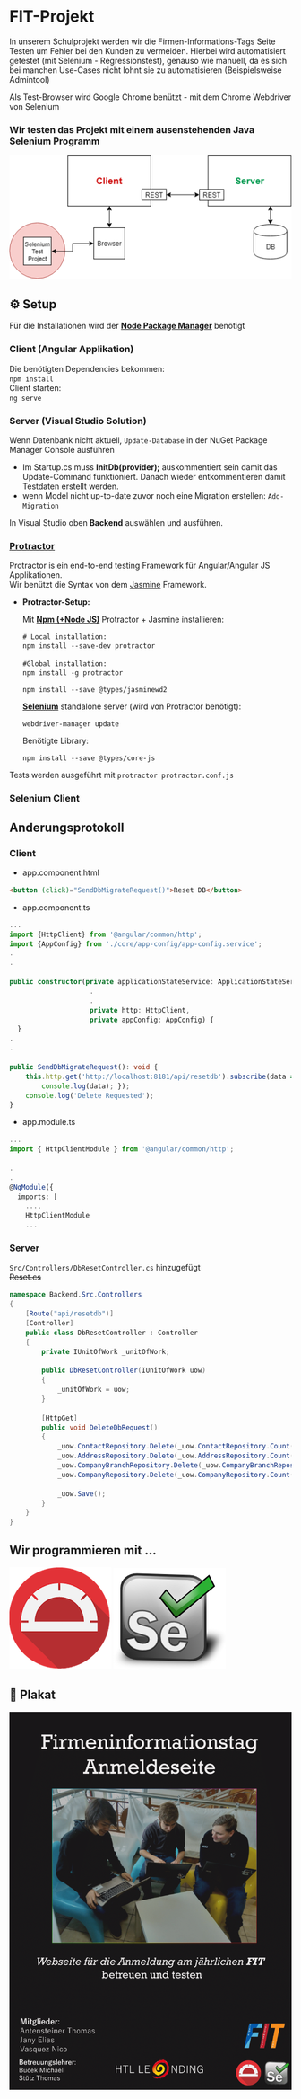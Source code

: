 # FIT-Projekt

In unserem Schulprojekt werden wir die Firmen-Informations-Tags Seite Testen um Fehler bei den Kunden zu vermeiden.
Hierbei wird automatisiert getestet (mit Selenium - Regressionstest), genauso wie manuell, da es sich bei manchen Use-Cases nicht lohnt sie zu automatisieren (Beispielsweise Admintool) 

Als Test-Browser wird Google Chrome benützt - mit dem Chrome Webdriver von Selenium 

### Wir testen das Projekt mit einem ausenstehenden Java Selenium Programm

<img src="Images/FitWebsite_Simple.png" />

## :gear: Setup 
Für die Installationen wird der **[Node Package Manager](https://nodejs.org/en/download/)** benötigt 
### Client (Angular Applikation)
Die benötigten Dependencies bekommen:\
`npm install`  
Client starten:\
`ng serve`

### Server  (Visual Studio Solution)
Wenn Datenbank nicht aktuell, `Update-Database` in der NuGet Package Manager Console ausführen
- Im Startup.cs muss **InitDb(provider);** auskommentiert sein damit das Update-Command
funktioniert. Danach wieder entkommentieren damit Testdaten erstellt werden.
- wenn Model nicht up-to-date zuvor noch eine Migration erstellen: `Add-Migration`

In Visual Studio oben **Backend** auswählen und ausführen.

### [Protractor](https://www.protractortest.org/#/) 
Protractor is ein end-to-end testing Framework für Angular/Angular JS Applikationen.\
Wir benützt die Syntax von dem [Jasmine](https://jasmine.github.io/) Framework.
- **Protractor-Setup:**
    
    Mit **[Npm (+Node JS)](https://nodejs.org/en/download/)** Protractor + Jasmine installieren:
    ```
    # Local installation:
    npm install --save-dev protractor

    #Global installation:
    npm install -g protractor
    ```
    ```
    npm install --save @types/jasminewd2
    ```
    **[Selenium](https://www.seleniumhq.org/)** standalone server (wird von Protractor benötigt):
    ```
    webdriver-manager update
    ```
    Benötigte Library:
    ```
    npm install --save @types/core-js
    ```

Tests werden ausgeführt mit `protractor protractor.conf.js`

### Selenium Client

## Anderungsprotokoll


### Client 
 - app.component.html
```html
<button (click)="SendDbMigrateRequest()">Reset DB</button>
```

- app.component.ts
```ts
...
import {HttpClient} from '@angular/common/http';
import {AppConfig} from './core/app-config/app-config.service';
.
.

public constructor(private applicationStateService: ApplicationStateService,
                    .
                    .                    
                    private http: HttpClient,
                    private appConfig: AppConfig) {
  }
.
.

public SendDbMigrateRequest(): void {
    this.http.get('http://localhost:8181/api/resetdb').subscribe(data => {
        console.log(data); });
    console.log('Delete Requested');
}
```

- app.module.ts
```ts
...
import { HttpClientModule } from '@angular/common/http';

.
.
@NgModule({
  imports: [
    ...,
    HttpClientModule
    ...
```

### Server

`Src/Controllers/DbResetController.cs` hinzugefügt  
~~Reset.cs~~


```c#
namespace Backend.Src.Controllers
{
    [Route("api/resetdb")]
    [Controller]
    public class DbResetController : Controller
    {
        private IUnitOfWork _unitOfWork;

        public DbResetController(IUnitOfWork uow)
        {
            _unitOfWork = uow;
        }

        [HttpGet]
        public void DeleteDbRequest()
        {
            _uow.ContactRepository.Delete(_uow.ContactRepository.Count());
            _uow.AddressRepository.Delete(_uow.AddressRepository.Count());
            _uow.CompanyBranchRepository.Delete(_uow.CompanyBranchRepository.Count());
            _uow.CompanyRepository.Delete(_uow.CompanyRepository.Count());

            _uow.Save();
        }
    }
}
```


## Wir programmieren mit ...
<img src="Images/protractor.png" /> <img src="Images/Selenium-Logo.png" />

## :art: Plakat

<img src="Images/Plakat.png" />
